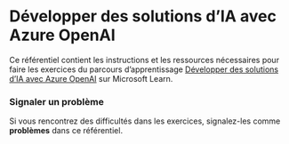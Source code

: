# Développer des solutions d’IA avec Azure OpenAI

Ce référentiel contient les instructions et les ressources nécessaires pour faire les exercices du parcours d’apprentissage [Développer des solutions d’IA avec Azure OpenAI](https://learn.microsoft.com/training/paths/develop-ai-solutions-azure-openai/) sur Microsoft Learn.

### Signaler un problème

Si vous rencontrez des difficultés dans les exercices, signalez-les comme **problèmes** dans ce référentiel.

